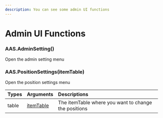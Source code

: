 ```yaml
---
description: You can see some admin UI functions
---
```

# Admin UI Functions

### AAS.AdminSetting()
Open the admin setting menu

### AAS.PositionSettings(itemTable)
Open the position settings menu 

| Types | Arguments | Descriptions |
| :--- | :--- | :--- |
| table | [itemTable](../../data/itemTable.md) | The itemTable where you want to change the positions |